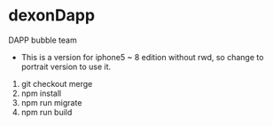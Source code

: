# dexonDapp
DAPP bubble team
* This is a version for iphone5 ~ 8 edition without rwd, so change to portrait version to use it.
1. git checkout merge
2. npm install
3. npm run migrate
4. npm run build
